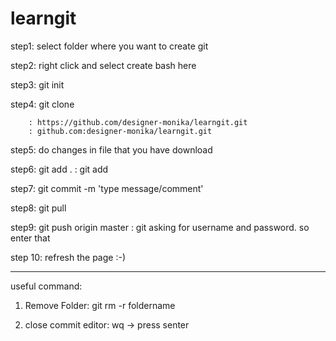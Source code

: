 # learngit

step1: select folder where you want to create git

step2: right click and select create bash here

step3: git init

step4: git clone <repo link>

		: https://github.com/designer-monika/learngit.git
		: github.com:designer-monika/learngit.git

step5: do changes in file that you have download

step6: git add .
		: git add <file name>

step7: git commit -m 'type message/comment'

step8: git pull

step9: git push origin master
		: git asking for username and password. so enter that

step 10: refresh the page :-)


---------------

useful command:

1) Remove Folder:
	git rm -r foldername

2) close commit editor:
	wq -> press senter
